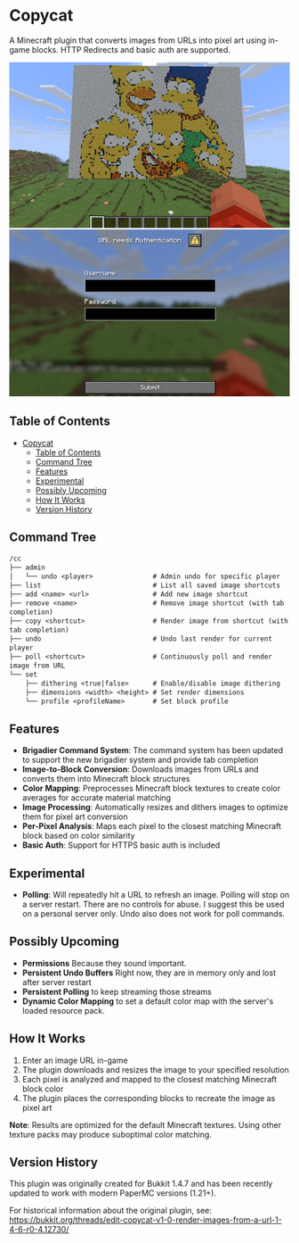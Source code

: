 # Copycat

A Minecraft plugin that converts images from URLs into pixel art using in-game blocks. HTTP Redirects and basic auth are supported.


![Example](assets/example.png)
![Example](assets/basicauth.png)

## Table of Contents
<!-- TOC -->
* [Copycat](#copycat)
  * [Table of Contents](#table-of-contents)
  * [Command Tree](#command-tree)
  * [Features](#features)
  * [Experimental](#experimental)
  * [Possibly Upcoming](#possibly-upcoming)
  * [How It Works](#how-it-works)
  * [Version History](#version-history)
<!-- TOC -->

## Command Tree
```
/cc
├── admin
│   └── undo <player>               # Admin undo for specific player
├── list                            # List all saved image shortcuts
├── add <name> <url>                # Add new image shortcut
├── remove <name>                   # Remove image shortcut (with tab completion)
├── copy <shortcut>                 # Render image from shortcut (with tab completion)
├── undo                            # Undo last render for current player
├── poll <shortcut>                 # Continuously poll and render image from URL
└── set
    ├── dithering <true|false>      # Enable/disable image dithering
    ├── dimensions <width> <height> # Set render dimensions
    └── profile <profileName>       # Set block profile 
```

## Features
- **Brigadier Command System**: The command system has been updated to support the new brigadier system and provide tab completion
- **Image-to-Block Conversion**: Downloads images from URLs and converts them into Minecraft block structures
- **Color Mapping**: Preprocesses Minecraft block textures to create color averages for accurate material matching
- **Image Processing**: Automatically resizes and dithers images to optimize them for pixel art conversion
- **Per-Pixel Analysis**: Maps each pixel to the closest matching Minecraft block based on color similarity
- **Basic Auth**: Support for HTTPS basic auth is included

## Experimental
- **Polling**: Will repeatedly hit a URL to refresh an image. Polling will stop on a server restart. There are no controls for abuse. I suggest this be used on a personal server only. Undo also does not work for poll commands.

## Possibly Upcoming
- **Permissions** Because they sound important. 
- **Persistent Undo Buffers** Right now, they are in memory only and lost after server restart 
- **Persistent Polling** to keep streaming those streams
- **Dynamic Color Mapping** to set a default color map with the server's loaded resource pack.

## How It Works

1. Enter an image URL in-game
2. The plugin downloads and resizes the image to your specified resolution
3. Each pixel is analyzed and mapped to the closest matching Minecraft block color
4. The plugin places the corresponding blocks to recreate the image as pixel art

**Note**: Results are optimized for the default Minecraft textures. Using other texture packs may produce suboptimal color matching.

## Version History

This plugin was originally created for Bukkit 1.4.7 and has been recently updated to work with modern PaperMC versions (1.21+).

For historical information about the original plugin, see: https://bukkit.org/threads/edit-copycat-v1-0-render-images-from-a-url-1-4-6-r0-4.12730/

